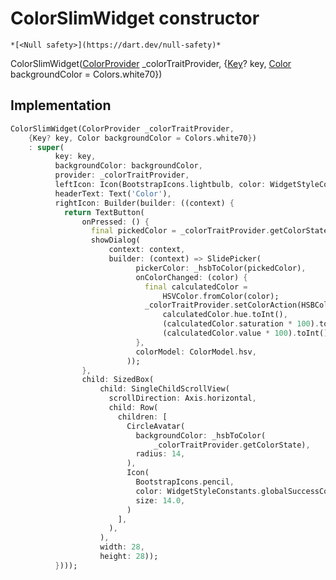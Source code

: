 


# ColorSlimWidget constructor




    *[<Null safety>](https://dart.dev/null-safety)*



ColorSlimWidget([ColorProvider](../../providers_color_provider/ColorProvider-class.md) _colorTraitProvider, {[Key](https://api.flutter.dev/flutter/foundation/Key-class.html)? key, [Color](https://api.flutter.dev/flutter/dart-ui/Color-class.html) backgroundColor = Colors.white70})





## Implementation

```dart
ColorSlimWidget(ColorProvider _colorTraitProvider,
    {Key? key, Color backgroundColor = Colors.white70})
    : super(
          key: key,
          backgroundColor: backgroundColor,
          provider: _colorTraitProvider,
          leftIcon: Icon(BootstrapIcons.lightbulb, color: WidgetStyleConstants.deviceIconColor,),
          headerText: Text('Color'),
          rightIcon: Builder(builder: ((context) {
            return TextButton(
                onPressed: () {
                  final pickedColor = _colorTraitProvider.getColorState;
                  showDialog(
                      context: context,
                      builder: (context) => SlidePicker(
                            pickerColor: _hsbToColor(pickedColor),
                            onColorChanged: (color) {
                              final calculatedColor =
                                  HSVColor.fromColor(color);
                              _colorTraitProvider.setColorAction(HSBColor(
                                  calculatedColor.hue.toInt(),
                                  (calculatedColor.saturation * 100).toInt(),
                                  (calculatedColor.value * 100).toInt()));
                            },
                            colorModel: ColorModel.hsv,
                          ));
                },
                child: SizedBox(
                    child: SingleChildScrollView(
                      scrollDirection: Axis.horizontal,
                      child: Row(
                        children: [
                          CircleAvatar(
                            backgroundColor: _hsbToColor(
                                _colorTraitProvider.getColorState),
                            radius: 14,
                          ),
                          Icon(
                            BootstrapIcons.pencil,
                            color: WidgetStyleConstants.globalSuccessColor,
                            size: 14.0,
                          )
                        ],
                      ),
                    ),
                    width: 28,
                    height: 28));
          })));
```







